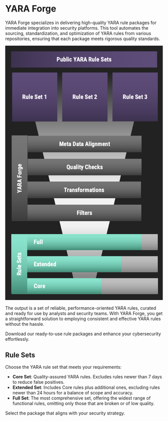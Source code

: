 # YARA Forge

YARA Forge specializes in delivering high-quality YARA rule packages for immediate integration into security platforms. This tool automates the sourcing, standardization, and optimization of YARA rules from various repositories, ensuring that each package meets rigorous quality standards.

![YARA Forge Overview](./images/yara-forge-infograph.png)

The output is a set of reliable, performance-oriented YARA rules, curated and ready for use by analysts and security teams. With YARA Forge, you get a straightforward solution to employing consistent and effective YARA rules without the hassle.

Download our ready-to-use rule packages and enhance your cybersecurity effortlessly.

## Rule Sets

Choose the YARA rule set that meets your requirements:

- **Core Set**: Quality-assured YARA rules. Excludes rules newer than 7 days to reduce false positives.
- **Extended Set**: Includes Core rules plus additional ones, excluding rules newer than 24 hours for a balance of scope and accuracy.
- **Full Set**: The most comprehensive set, offering the widest range of functional rules, omitting only those that are broken or of low quality.

Select the package that aligns with your security strategy.
